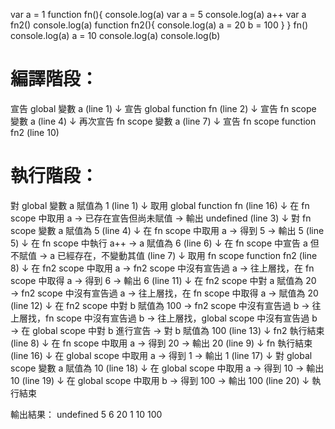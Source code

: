 var a = 1
function fn(){
  console.log(a)
  var a = 5
  console.log(a)
  a++
  var a
  fn2()
  console.log(a)
  function fn2(){
    console.log(a)
    a = 20
    b = 100
  }
}
fn()
console.log(a)
a = 10
console.log(a)
console.log(b)

# 編譯階段：

宣告 global 變數 a (line 1)
↓
宣告 global function fn (line 2)
↓
宣告 fn scope 變數 a (line 4)
↓
再次宣告 fn scope 變數 a (line 7)
↓
宣告 fn scope function fn2 (line 10)

# 執行階段：

對 global 變數 a 賦值為 1 (line 1)
↓
取用 global function fn (line 16)
↓
在 fn scope 中取用 a → 已存在宣告但尚未賦值 → 輸出 undefined (line 3)
↓
對 fn scope 變數 a 賦值為 5 (line 4)
↓
在 fn scope 中取用 a → 得到 5 → 輸出 5 (line 5)
↓
在 fn scope 中執行 a++ → a 賦值為 6 (line 6)
↓
在 fn scope 中宣告 a 但不賦值 → a 已經存在，不變動其值 (line 7)
↓
取用 fn scope function fn2 (line 8)
↓
在 fn2 scope 中取用 a → fn2 scope 中沒有宣告過 a → 往上層找，在 fn scope 中取得 a → 得到 6 → 輸出 6 (line 11)
↓
在 fn2 scope 中對 a 賦值為 20 → fn2 scope 中沒有宣告過 a → 往上層找，在 fn scope 中取得 a → 賦值為 20 (line 12)
↓
在 fn2 scope 中對 b 賦值為 100 → fn2 scope 中沒有宣告過 b → 往上層找，fn scope 中沒有宣告過 b → 往上層找，global scope 中沒有宣告過 b → 在 global scope 中對 b 進行宣告 → 對 b 賦值為 100 (line 13)
↓
fn2 執行結束 (line 8)
↓
在 fn scope 中取用 a → 得到 20 → 輸出 20 (line 9)
↓
fn 執行結束 (line 16)
↓
在 global scope 中取用 a → 得到 1 → 輸出 1 (line 17)
↓
對 global scope 變數 a 賦值為 10 (line 18)
↓
在 global scope 中取用 a → 得到 10 → 輸出 10 (line 19)
↓
在 global scope 中取用 b → 得到 100 → 輸出 100 (line 20)
↓
執行結束

輸出結果：
undefined
5
6
20
1
10
100